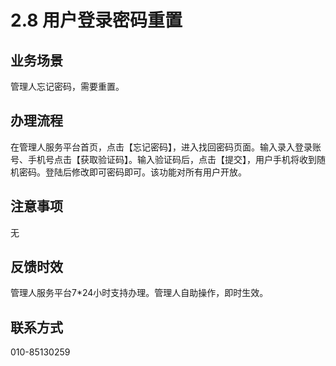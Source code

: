 # 2.8 用户登录密码重置
## <i class="hicon lb1"></i>业务场景
管理人忘记密码，需要重置。

## <i class="hicon lb2"></i>办理流程
在管理人服务平台首页，点击【忘记密码】，进入找回密码页面。输入录入登录账号、手机号点击【获取验证码】。输入验证码后，点击【提交】，用户手机将收到随机密码。登陆后修改即可密码即可。该功能对所有用户开放。

## <i class="hicon lb3"></i>注意事项
无

## <i class="hicon lb4"></i>反馈时效
管理人服务平台7*24小时支持办理。管理人自助操作，即时生效。

## <i class="hicon lb5"></i>联系方式
010-85130259

